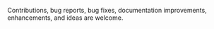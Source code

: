 
Contributions, bug reports, bug fixes, documentation improvements, enhancements, and ideas are welcome.

